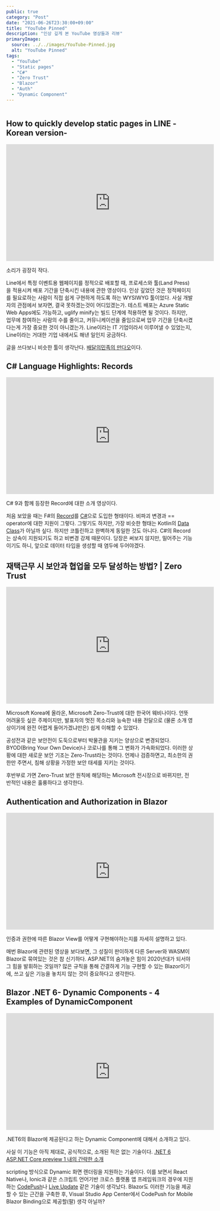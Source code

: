 ```yaml
---
public: true
category: "Post"
date: "2021-06-26T23:30:00+09:00"
title: "YouTube Pinned"
description: "인상 깊게 본 YouTube 영상들과 리뷰"
primaryImage:
  source: ../../images/YouTube-Pinned.jpg
  alt: "YouTube Pinned"
tags:
  - "YouTube"
  - "Static pages"
  - "C#"
  - "Zero Trust"
  - "Blazor"
  - "Auth"
  - "Dynamic Component"
---
```


```toc
```

## How to quickly develop static pages in LINE -Korean version-

<iframe width="560" height="315" src="https://www.youtube.com/embed/lclP6MbSdG4" title="YouTube video player" frameborder="0" allow="accelerometer; autoplay; clipboard-write; encrypted-media; gyroscope; picture-in-picture" allowfullscreen></iframe>

소리가 굉장히 작다.

Line에서 특정 이벤트용 웹페이지를 정적으로 배포할 때, 프로세스와 툴(Land Press)을 적용시켜 배포 기간을 단축시킨 내용에 관한 영상이다. 인상 깊었던 것은 정적페이지를 필요로하는 사람이 직접 쉽게 구현하게 하도록 하는 WYSIWYG 툴이었다. 사실 개발자의 관점에서 보자면, 결국 못하겠는것이 어디있겠는가. 테스트 배포는 Azure Static Web Apps에도 가능하고, uglify minify는 빌드 단계에 적용하면 될 것이다. 하지만, 업무에 참여하는 사람의 수를 줄이고, 커뮤니케이션을 줄임으로써 업무 기간을 단축시켰다는게 가장 중요한 것이 아니겠는가. Line이라는 IT 기업이라서 이루어낼 수 있었는지, Line이라는 거대한 기업 내에서도 해낸 일인지 궁금하다.

글을 쓰다보니 비슷한 툴이 생각난다. [배달의민족의 만다오](https://woowabros.github.io/woowabros/2021/03/08/mandao.html)이다.

## C# Language Highlights: Records

<iframe width="560" height="315" src="https://www.youtube.com/embed/gZOwXiOYHHc" title="YouTube video player" frameborder="0" allow="accelerometer; autoplay; clipboard-write; encrypted-media; gyroscope; picture-in-picture" allowfullscreen></iframe>

C# 9과 함께 등장한 Record에 대한 소개 영상이다.

처음 보았을 때는 F#의 [Record](https://docs.microsoft.com/ko-kr/dotnet/fsharp/language-reference/records)를 [C#](https://dev.to/wrijugh/c-9-0-inheritance-in-record-type-ffi)으로 도입한 형태이다. 비파괴 변경과 == operator에 대한 지원이 그렇다. 그렇기도 하지만, 가장 비슷한 형태는 Kotlin의 [Data Class](https://kotlinlang.org/docs/data-classes.html)가 아닐까 싶다. 하지만 코틀린하고 완벽하게 동일한 것도 아니다. C#의 Record는 상속이 지원되기도 하고 비변경 강제 때문이다. 당장은 써보지 않지만, 밀어주는 기능이기도 하니, 앞으로 데이터 타입을 생성할 때 염두에 두어야겠다.

## 재택근무 시 보안과 협업을 모두 달성하는 방법? | Zero Trust

<iframe width="560" height="315" src="https://www.youtube.com/embed/zKm5RG3iGEg" title="YouTube video player" frameborder="0" allow="accelerometer; autoplay; clipboard-write; encrypted-media; gyroscope; picture-in-picture" allowfullscreen></iframe>

Microsoft Korea에 올라온, Microsoft Zero-Trust에 대한 한국어 웨비나이다. 언뜻 어려울듯 싶은 주제이지만, 발표자의 멋진 목소리와 능숙한 내용 전달으로 (물론 소개 영상이기에 완전 어렵게 들어가겠냐만은) 쉽게 이해할 수 있었다.

공성전과 같은 보안전이 도둑으로부터 박물관을 지키는 양상으로 변경되었다. BYOD(Bring Your Own Device)나 코로나를 통해 그 변화가 가속화되었다. 이러한 상황에 대한 새로운 보안 기조는 Zero-Trust라는 것이다. 언제나 검증하면고, 최소한의 권한만 주면서, 침해 상황을 가정한 보안 태세를 지키는 것이다.

후반부로 가면 Zero-Trust 보안 원칙에 해당하는 Microsoft 전시장으로 바뀌지만, 전반적인 내용은 훌륭하다고 생각한다.

## Authentication and Authorization in Blazor

<iframe width="560" height="315" src="https://www.youtube.com/embed/evNRI7h_4Zk" title="YouTube video player" frameborder="0" allow="accelerometer; autoplay; clipboard-write; encrypted-media; gyroscope; picture-in-picture" allowfullscreen></iframe>

인증과 권한에 따른 Blazor View를 어떻게 구현해야하는지를 자세히 설명하고 있다.

매번 Blazor에 관련된 영상을 보다보면, 그 성질이 판이하게 다른 Server와 WASM이 Blazor로 묶여있는 것은 참 신기하다. ASP.NET의 숨겨놓은 힘이 2020년대가 되서야 그 힘을 발휘하는 것일까? 많은 규칙을 통해 간결하게 기능 구현할 수 있는 Blazor이기에, 쓰고 싶은 기능을 놓치지 않는 것이 중요하다고 생각한다.

## Blazor .NET 6- Dynamic Components - 4 Examples of DynamicComponent

<iframe width="560" height="315" src="https://www.youtube.com/embed/6JIADmG2kxo" title="YouTube video player" frameborder="0" allow="accelerometer; autoplay; clipboard-write; encrypted-media; gyroscope; picture-in-picture" allowfullscreen></iframe>

.NET6의 Blazor에 제공된다고 하는 Dynamic Component에 대해서 소개하고 있다.

사실 이 기능은 아직 제대로, 공식적으로, 소개된 적은 없는 기술이다. [.NET 6 ASP.NET Core preview 1 내의 간략한 소개](https://devblogs.microsoft.com/aspnet/asp-net-core-updates-in-net-6-preview-1/) 

scripting 방식으로 Dynamic 화면 렌더링을 지원하는 기술이다. 이를 보면서 React Native나, Ionic과 같은 스크립트 언어기반 크로스 플랫폼 앱 프레임워크의 경우에 지원하는 [CodePush](https://docs.microsoft.com/en-us/appcenter/distribution/codepush/)나 [Live Update](https://ionic.io/docs/appflow/quickstart/deploy) 같은 기술이 생각났다. Blazor도 이러한 기능을 제공할 수 있는 근간을 구축한 후, Visual Studio App Center에서 CodePush for Mobile Blazor Binding으로 제공할(팔) 생각 아닐까?